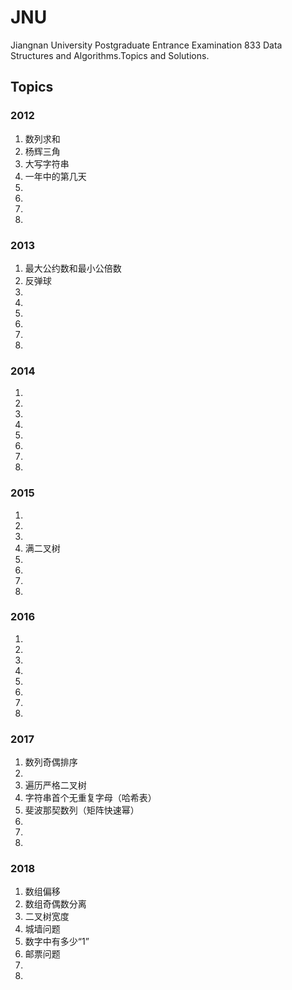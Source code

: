 # JNU

Jiangnan University Postgraduate Entrance Examination 833 Data Structures and Algorithms.Topics and Solutions.

## Topics

### 2012
1. 数列求和
2. 杨辉三角
3. 大写字符串
4. 一年中的第几天
5. 
6. 
7. 
8. 
### 2013
1. 最大公约数和最小公倍数
2. 反弹球
3. 
4. 
5. 
6. 
7. 
8. 
### 2014
1. 
2. 
3. 
4. 
5. 
6. 
7. 
8. 
### 2015
1. 
2. 
3. 
4. 满二叉树
5. 
6. 
7. 
8. 
### 2016
1. 
2. 
3. 
4. 
5. 
6. 
7. 
8. 
### 2017
1. 数列奇偶排序
2. 
3. 遍历严格二叉树
4. 字符串首个无重复字母（哈希表）
5. 斐波那契数列（矩阵快速幂）
6. 
7. 
8. 
### 2018
1. 数组偏移
2. 数组奇偶数分离
3. 二叉树宽度
4. 城墙问题
5. 数字中有多少“1”
6. 邮票问题
7. 
8. 
